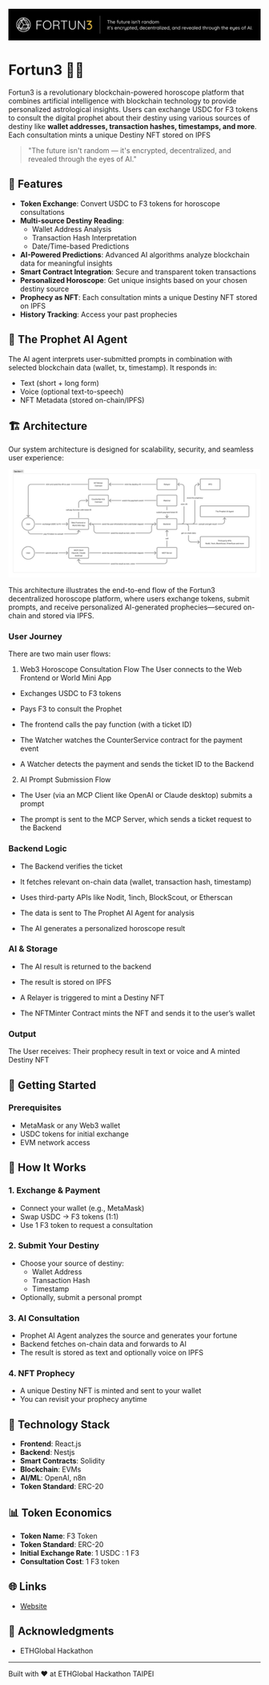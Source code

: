 ![Fortun3 Banner](docs/assets/banners/banner.png)

# Fortun3 🔮✨

Fortun3 is a revolutionary blockchain-powered horoscope platform that combines artificial intelligence with blockchain technology to provide personalized astrological insights. Users can exchange USDC for F3 tokens to consult the digital prophet about their destiny using various sources of destiny like **wallet addresses, transaction hashes, timestamps, and more**. Each consultation mints a unique Destiny NFT stored on IPFS

> "The future isn't random — it's encrypted, decentralized, and revealed through the eyes of AI."

## 🌟 Features

- **Token Exchange**: Convert USDC to F3 tokens for horoscope consultations
- **Multi-source Destiny Reading**:
  - Wallet Address Analysis
  - Transaction Hash Interpretation
  - Date/Time-based Predictions
- **AI-Powered Predictions**: Advanced AI algorithms analyze blockchain data for meaningful insights
- **Smart Contract Integration**: Secure and transparent token transactions
- **Personalized Horoscope**: Get unique insights based on your chosen destiny source
- **Prophecy as NFT**: Each consultation mints a unique Destiny NFT stored on IPFS
- **History Tracking**: Access your past prophecies

## 🔮 The Prophet AI Agent

The AI agent interprets user-submitted prompts in combination with selected blockchain data (wallet, tx, timestamp). It responds in:

- Text (short + long form)
- Voice (optional text-to-speech)
- NFT Metadata (stored on-chain/IPFS)

## 🏗️ Architecture

Our system architecture is designed for scalability, security, and seamless user experience:

![Fortun3 Banner](docs/assets/images/arch/architecture.png)

This architecture illustrates the end-to-end flow of the Fortun3 decentralized horoscope platform, where users exchange tokens, submit prompts, and receive personalized AI-generated prophecies—secured on-chain and stored via IPFS.

### User Journey

There are two main user flows:

1. Web3 Horoscope Consultation Flow
   The User connects to the Web Frontend or World Mini App

- Exchanges USDC to F3 tokens

- Pays F3 to consult the Prophet

- The frontend calls the pay function (with a ticket ID)

- The Watcher watches the CounterService contract for the payment event

- A Watcher detects the payment and sends the ticket ID to the Backend

2. AI Prompt Submission Flow

- The User (via an MCP Client like OpenAI or Claude desktop) submits a prompt

- The prompt is sent to the MCP Server, which sends a ticket request to the Backend

### Backend Logic

- The Backend verifies the ticket

- It fetches relevant on-chain data (wallet, transaction hash, timestamp)

- Uses third-party APIs like Nodit, 1inch, BlockScout, or Etherscan

- The data is sent to The Prophet AI Agent for analysis

- The AI generates a personalized horoscope result

### AI & Storage

- The AI result is returned to the backend

- The result is stored on IPFS

- A Relayer is triggered to mint a Destiny NFT

- The NFTMinter Contract mints the NFT and sends it to the user’s wallet

### Output

The User receives: Their prophecy result in text or voice and A minted Destiny NFT

## 🚀 Getting Started

### Prerequisites

- MetaMask or any Web3 wallet
- USDC tokens for initial exchange
- EVM network access

## 🚀 How It Works

### 1. Exchange & Payment

- Connect your wallet (e.g., MetaMask)
- Swap USDC → F3 tokens (1:1)
- Use 1 F3 token to request a consultation

### 2. Submit Your Destiny

- Choose your source of destiny:
  - Wallet Address
  - Transaction Hash
  - Timestamp
- Optionally, submit a personal prompt

### 3. AI Consultation

- Prophet AI Agent analyzes the source and generates your fortune
- Backend fetches on-chain data and forwards to AI
- The result is stored as text and optionally voice on IPFS

### 4. NFT Prophecy

- A unique Destiny NFT is minted and sent to your wallet
- You can revisit your prophecy anytime

## 🔮 Technology Stack

- **Frontend**: React.js
- **Backend**: Nestjs
- **Smart Contracts**: Solidity
- **Blockchain**: EVMs
- **AI/ML**: OpenAI, n8n
- **Token Standard**: ERC-20

## 📊 Token Economics

- **Token Name**: F3 Token
- **Token Standard**: ERC-20
- **Initial Exchange Rate**: 1 USDC : 1 F3
- **Consultation Cost**: 1 F3 token

## 🌐 Links

- [Website](https://fortun3.guru)

## 🙏 Acknowledgments

- ETHGlobal Hackathon

---

Built with ❤️ at ETHGlobal Hackathon TAIPEI
